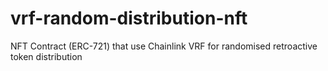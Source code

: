 # vrf-random-distribution-nft
NFT Contract (ERC-721) that use Chainlink VRF for randomised retroactive token distribution
